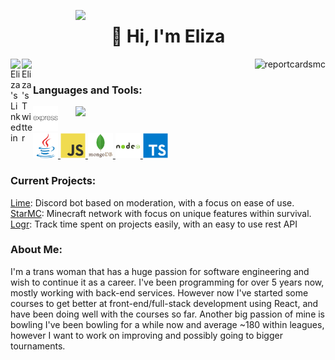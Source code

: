 
[<img align="right" width="400" src="https://github-readme-stats.vercel.app/api?username=ReportCardsMC&show_icons=true"/>](https://github.com/ReportCardsMC/)
<h1 align="center">👋 Hi, I'm Eliza</h1>
<a href="https://www.linkedin.com/in/elizahouston/">
  <img align="left" alt="Eliza's Linkedin" width="18px" src="https://cdn.jsdelivr.net/npm/simple-icons@v3/icons/linkedin.svg" />
</a>
<a href="https://www.twitter.com/ReportCardsMC">
  <img align="left" alt="Eliza's Twitter" width="18px" src="https://cdn.jsdelivr.net/npm/simple-icons@v3/icons/twitter.svg" />
</a>

<p align="right"> <img src="https://komarev.com/ghpvc/?username=reportcardsmc&label=Profile%20views&color=0e75b6&style=flat-square" alt="reportcardsmc" /> </p>

<h3 align="left">Languages and Tools:</h3>

[<img align="right" width="400" src="https://lanyard-profile-readme.vercel.app/api/150729679962243075"/>](https://discord.com/users/15072967996224307)

<p align="left"> <a href="https://expressjs.com" target="_blank"> <img src="https://raw.githubusercontent.com/devicons/devicon/master/icons/express/express-original-wordmark.svg" alt="express" width="40" height="40"/> </a> 
  <a href="https://www.java.com" target="_blank"> <img src="https://raw.githubusercontent.com/devicons/devicon/master/icons/java/java-original.svg" alt="java" width="40" height="40"/> </a> 
  <a href="https://developer.mozilla.org/en-US/docs/Web/JavaScript" target="_blank"> <img src="https://raw.githubusercontent.com/devicons/devicon/master/icons/javascript/javascript-original.svg" alt="javascript" width="40" height="40"/> </a> 
  <a href="https://www.mongodb.com/" target="_blank"> <img src="https://raw.githubusercontent.com/devicons/devicon/master/icons/mongodb/mongodb-original-wordmark.svg" alt="mongodb" width="40" height="40"/> </a> 
  <a href="https://nodejs.org" target="_blank"> <img src="https://raw.githubusercontent.com/devicons/devicon/master/icons/nodejs/nodejs-original-wordmark.svg" alt="nodejs" width="40" height="40"/> </a> 
  <a href="https://www.typescriptlang.org/" target="_blank"> <img src="https://raw.githubusercontent.com/devicons/devicon/master/icons/typescript/typescript-original.svg" alt="typescript" width="40" height="40"/> </a> 
</p>

<h3 align="left">Current Projects:</h3>

<p align="left">
  <a href="https://github.com/ReportCardsMC/lime">Lime</a>: Discord bot based on moderation, with a focus on ease of use.<br>
  <a href="https://discord.starmc.gg/">StarMC</a>: Minecraft network with focus on unique features within survival.<br>
  <a href="https://github.com/ReportCardsMC/logr">Logr</a>: Track time spent on projects easily, with an easy to use rest API<br>
</p>

<h3 align="left">About Me:</h3>

<p align="left">
  I'm a trans woman that has a huge passion for software engineering and wish to continue it as a career.
  I've been programming for over 5 years now, mostly working with back-end services. However now I've started some courses to get better at
  front-end/full-stack development using React, and have been doing well with the courses so far. Another big passion of mine is bowling
  I've been bowling for a while now and average ~180 within leagues, however I want to work on improving and possibly going to bigger tournaments.
</p>
